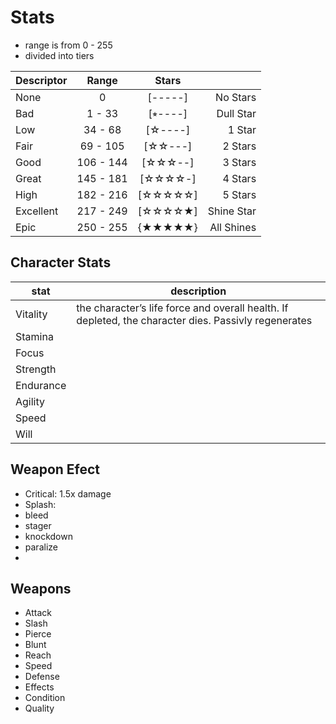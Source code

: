 # Stats
- range is from 0 - 255
- divided into tiers


|Descriptor | Range     | Stars      |           |
|:----------|:---------:|:----------:|----------:|
| None      | 0         | [-----]    |No Stars   |
| Bad       | 1 - 33    | [⭒----]    |Dull Star  |
| Low       | 34 - 68   | [☆----]    |1 Star    |
| Fair      | 69 - 105  | [☆☆---]   |2 Stars    |
| Good      | 106 - 144 | [☆☆☆--]   |3 Stars   |
| Great     | 145 - 181 | [☆☆☆☆-]   |4 Stars   |
| High      | 182 - 216 | [☆☆☆☆☆]  |5 Stars   |
| Excellent | 217 - 249 | [☆☆☆☆★]  |Shine Star|
| Epic      | 250 - 255 | {★★★★★}  |All Shines|

## Character Stats
| stat | description |
|---|---|
|Vitality| the character’s life force and overall health. If depleted, the character dies. Passivly regenerates|
|Stamina| |
|Focus| |
|Strength| |
| Endurance| |
| Agility| |
| Speed| |
| Will | |



## Weapon Efect
- Critical: 1.5x damage 
- Splash: 
- bleed
- stager
- knockdown
- paralize
- 

## Weapons
- Attack
- Slash
- Pierce
- Blunt
- Reach
- Speed
- Defense
- Effects
- Condition
- Quality
